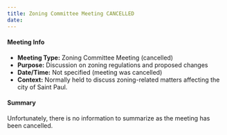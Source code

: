 ```yaml
---
title: Zoning Committee Meeting CANCELLED
date: 
---
```

#### Meeting Info
- **Meeting Type:** Zoning Committee Meeting (cancelled)
- **Purpose:** Discussion on zoning regulations and proposed changes
- **Date/Time:** Not specified (meeting was cancelled)
- **Context:** Normally held to discuss zoning-related matters affecting the city of Saint Paul.

#### Summary
Unfortunately, there is no information to summarize as the meeting has been cancelled.


